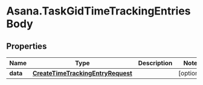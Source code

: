# Asana.TaskGidTimeTrackingEntriesBody

## Properties
Name | Type | Description | Notes
------------ | ------------- | ------------- | -------------
**data** | [**CreateTimeTrackingEntryRequest**](CreateTimeTrackingEntryRequest.md) |  | [optional] 
